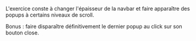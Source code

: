 L'exercice conste à changer l'épaisseur de la navbar et faire apparaître des popups à certains niveaux de scroll.

Bonus : faire disparaître définitivement le dernier popup au click sur son bouton close.
